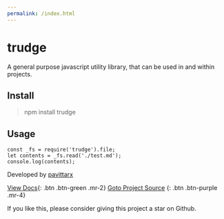 ```yaml
---
permalink: /index.html
---
```


# trudge
A general purpose javascript utility library, that can be used in and within projects.

## Install

> npm install trudge

## Usage 

```
const _fs = require('trudge').file;
let contents = _fs.read('./test.md');
console.log(contents);

```

Developed by [pavittarx](https://github.com/pavittarx)

[View Docs](https://pavittarx.github.io/trudge){: .btn .btn-green .mr-2}   [Goto Project Source](https://github.com/pavittarx/trudge) {: .btn .btn-purple .mr-4}

If you like this, please consider giving this project a star on Github. 